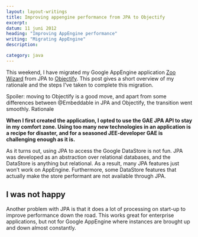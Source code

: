 ```yaml
---
layout: layout-writings
title: Improving appengine performance from JPA to Objectify
excerpt:
datum: 11 juni 2012
heading: "Improving AppEngine performance"
writing: "Migrating AppEngine"
description:

category: java
---
```


This weekend, I have migrated my Google AppEngine application [Zoo Wizard](http://www.zoowizard.eu/) from JPA to [Objectify](https://code.google.com/archive/p/objectify-appengine). This post gives a short overview of my rationale and the steps I’ve taken to complete this migration.

Spoiler: moving to Objectify is a good move, and apart from some differences between @Embeddable in JPA and Objectify, the transition went smoothly.
Rationale

**When I first created the application, I opted to use the GAE JPA API to stay in my comfort zone. Using too many new technologies in an application is a recipe for disaster, and for a seasoned JEE-developer GAE is challenging enough as it is.**

As it turns out, using JPA to access the Google DataStore is not fun. JPA was developed as an abstraction over relational databases, and the DataStore is anything but relational. As a result, many JPA features just won’t work on AppEngine. Furthermore, some DataStore features that actually make the store performant are not available through JPA.

## I was not happy

Another problem with JPA is that it does a lot of processing on start-up to improve performance down the road. This works great for enterprise applications, but not for Google AppEngine where instances are brought up and down almost constantly.


